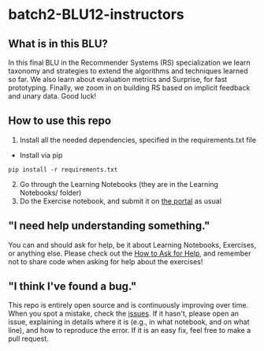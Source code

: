 # batch2-BLU12-instructors

## What is in this BLU?

In this final BLU in the Recommender Systems (RS) specialization we learn taxonomy and strategies to extend the algorithms and techniques learned so far. We also learn about evaluation metrics and Surprise, for fast prototyping. Finally, we zoom in on building RS based on implicit feedback and unary data. Good luck!

## How to use this repo
1. Install all the needed dependencies, specified in the requirements.txt file
* Install via pip
```
pip install -r requirements.txt
```

2. Go through the Learning Notebooks (they are in the Learning Notebooks/ folder)
3. Do the Exercise notebook, and submit it on [the portal](http://portal.lisbondatascience.org) as usual

## "I need help understanding something."
You can and should ask for help, be it about Learning Notebooks, Exercises, or anything else. Please check out the [How to Ask for Help](https://github.com/LDSSA/wiki/wiki/How-to-ask-for-and-give-help), and remember not to share code when asking for help about the exercises!

## "I think I've found a bug."
This repo is entirely open source and is continuously improving over time. When you spot a mistake, check the [issues](https://github.com/LDSSA/batch2-BLU12/issues). If it hasn't, please open an issue, explaining in details where it is (e.g., in what notebook, and on what line), and how to reproduce the error. If it is an easy fix, feel free to make a pull request.
